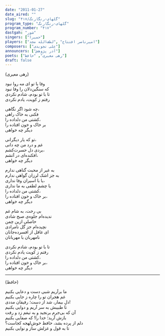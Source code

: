 ```yaml
---
date: "2011-01-27"
date_aired: ""
slug: "گلهای-رنگارنگ/۴۱۷"
program_type: "گلهای-رنگارنگ"
program_number: "۴۱۷"
dastgah: "شور"
singers: ["حمیرا"]
players: ["امیرناصر افتتاح" ,"لطف‌الله مجد"]
composers: ["علی تجویدی"]
announcers: ["آذر پژوهش"]
poets: ["رهی معیری", "حافظ"]
draft: false
---
```


(رهی معیری)  

وفا با تو ای مه روا نبود  
که سنگین‌دلان را وفا نبود  
تا با تو بودم، شادم نکردی  
رفتم ز کویت، یادم نکردی  

چه شود اگر نگاهی،  
فکنی به خاک راهی  
کشتی من دلداده را،  
بر خاک و خون افتاده را  
دیگر چه خواهی  

تو که یار دیگرانی،  
غم و درد من چه دانی  
بردی دل حسرت‌کشم،  
افکنده‌ای در آتشم،  
دیگر چه خواهی  

به غیر از محبت گناهی ندارم  
به جز اشک لرزان گواهی ندارم  
یا با اسیران وفا نداری،  
یا چشم لطفی به ما نداری  
کشتی من دلداده را،  
بر خاک و خون افتاده را،  
دیگر چه خواهی  

بی رخت، به شام غم  
ندیده‌ام جلوه‌ی صبح شادی  
حاصلی ازین چمن  
نچیده‌ام جز گل نامرادی  
ای غافل از افسرده‌جانان  
نامهربان با مهربانان  

تا با تو بودم، شادم نکردی  
رفتم ز کویت یادم نکردی  
کشتی من دلداده را،  
بر خاک و خون افتاده را،  
دیگر چه خواهی  

---  

(حافظ)  

ما برآریم شبی دست و دعایی بکنیم  
غم هجران تو را چاره ز جایی بکنیم  
دلِ بیمار، شد از دست؛ رفیقان مددی!  
تا طبیبش به سر آریم و دوایی بکنیم  
آن که بی‌جرم برنجید و به تیغم زد و رفت  
بازش آرید؛ خدا را! که صفایی بکنیم  
دلم از پرده بشد، حافظ خوش‌لهجه کجاست؟  
تا به قول و غزلش ساز و نوایی بکنیم  
